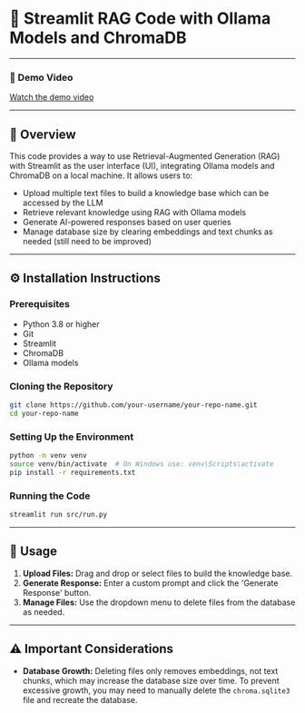 # 🚀 Streamlit RAG Code with Ollama Models and ChromaDB

---

### 🎥 Demo Video
[Watch the demo video](https://github.com/DavidePanza/streamlit_RAG/blob/main/demo_video.mp4)

---

## 📌 Overview
This code provides a way to use Retrieval-Augmented Generation (RAG) with Streamlit as the user interface (UI), integrating Ollama models and ChromaDB on a local machine. It allows users to:
- Upload multiple text files to build a knowledge base which can be accessed by the LLM 
- Retrieve relevant knowledge using RAG with Ollama models 
- Generate AI-powered responses based on user queries
- Manage database size by clearing embeddings and text chunks as needed (still need to be improved)

---

## ⚙️ Installation Instructions

### Prerequisites
- Python 3.8 or higher
- Git
- Streamlit
- ChromaDB
- Ollama models

### Cloning the Repository
```bash
git clone https://github.com/your-username/your-repo-name.git
cd your-repo-name
```

### Setting Up the Environment
```bash
python -m venv venv
source venv/bin/activate  # On Windows use: venv\Scripts\activate
pip install -r requirements.txt
```

### Running the Code
```bash
streamlit run src/run.py
```

---

## 📝 Usage
1. **Upload Files:** Drag and drop or select files to build the knowledge base.
2. **Generate Response:** Enter a custom prompt and click the 'Generate Response' button.
3. **Manage Files:** Use the dropdown menu to delete files from the database as needed.

---

## ⚠️ Important Considerations
- **Database Growth:** Deleting files only removes embeddings, not text chunks, which may increase the database size over time. To prevent excessive growth, you may need to manually delete the `chroma.sqlite3` file and recreate the database.


